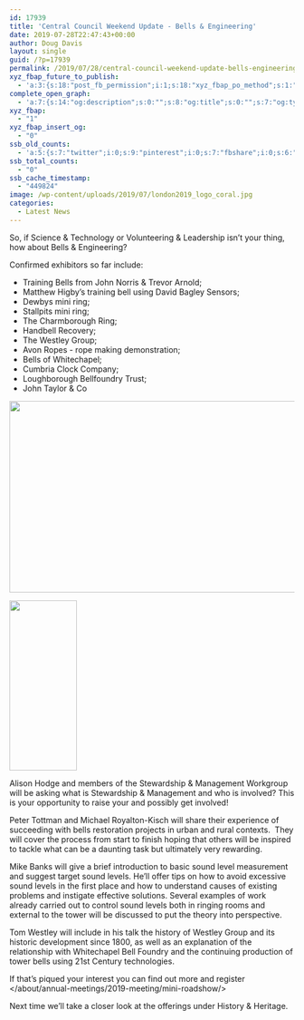```yaml
---
id: 17939
title: 'Central Council Weekend Update - Bells & Engineering'
date: 2019-07-28T22:47:43+00:00
author: Doug Davis
layout: single
guid: /?p=17939
permalink: /2019/07/28/central-council-weekend-update-bells-engineering/
xyz_fbap_future_to_publish:
  - 'a:3:{s:18:"post_fb_permission";i:1;s:18:"xyz_fbap_po_method";s:1:"2";s:16:"xyz_fbap_message";s:62:"News item added to the CCCBR website: {POST_TITLE} {PERMALINK}";}'
complete_open_graph:
  - 'a:7:{s:14:"og:description";s:0:"";s:8:"og:title";s:0:"";s:7:"og:type";s:0:"";s:12:"twitter:card";s:7:"summary";s:15:"twitter:creator";s:0:"";s:19:"twitter:description";s:0:"";s:8:"og:image";s:5:"17944";}'
xyz_fbap:
  - "1"
xyz_fbap_insert_og:
  - "0"
ssb_old_counts:
  - 'a:5:{s:7:"twitter";i:0;s:9:"pinterest";i:0;s:7:"fbshare";i:0;s:6:"reddit";i:0;s:6:"tumblr";N;}'
ssb_total_counts:
  - "0"
ssb_cache_timestamp:
  - "449824"
image: /wp-content/uploads/2019/07/london2019_logo_coral.jpg
categories:
  - Latest News
---
```

So, if Science & Technology or Volunteering & Leadership isn’t your thing, how about Bells & Engineering?

Confirmed exhibitors so far include:

  * Training Bells from John Norris & Trevor Arnold;
  * Matthew Higby’s training bell using David Bagley Sensors;
  * Dewbys mini ring;
  * Stallpits mini ring;
  * The Charmborough Ring;
  * Handbell Recovery;
  * The Westley Group;
  * Avon Ropes - rope making demonstration;
  * Bells of Whitechapel;
  * Cumbria Clock Company;
  * Loughborough Bellfoundry Trust;
  * John Taylor & Co

<p style="text-align: center;">
  <a href="https://cccbr.org.uk/wp-content/uploads/2019/07/montage.jpg"><img loading="lazy" class="alignnone wp-image-17941" src="https://cccbr.org.uk/wp-content/uploads/2019/07/montage-1024x576.jpg" alt="" width="601" height="338" srcset="https://cccbr.org.uk/wp-content/uploads/2019/07/montage-1024x576.jpg 1024w, https://cccbr.org.uk/wp-content/uploads/2019/07/montage-300x169.jpg 300w, https://cccbr.org.uk/wp-content/uploads/2019/07/montage-768x432.jpg 768w, https://cccbr.org.uk/wp-content/uploads/2019/07/montage-1200x675.jpg 1200w, https://cccbr.org.uk/wp-content/uploads/2019/07/montage-600x338.jpg 600w, https://cccbr.org.uk/wp-content/uploads/2019/07/montage.jpg 1280w" sizes="(max-width: 601px) 100vw, 601px" /></a>
</p>

[<img loading="lazy" class="size-medium wp-image-17609 aligncenter" src="https://cccbr.org.uk/wp-content/uploads/2019/07/rings-119x300.png" alt="" width="119" height="300" srcset="https://cccbr.org.uk/wp-content/uploads/2019/07/rings-119x300.png 119w, https://cccbr.org.uk/wp-content/uploads/2019/07/rings-300x757.png 300w, https://cccbr.org.uk/wp-content/uploads/2019/07/rings.png 371w" sizes="(max-width: 119px) 100vw, 119px" />](https://cccbr.org.uk/wp-content/uploads/2019/07/rings.png)

Alison Hodge and members of the Stewardship & Management Workgroup will be asking what is Stewardship & Management and who is involved? This is your opportunity to raise your and possibly get involved!

Peter Tottman and Michael Royalton-Kisch will share their experience of succeeding with bells restoration projects in urban and rural contexts.  They will cover the process from start to finish hoping that others will be inspired to tackle what can be a daunting task but ultimately very rewarding.

Mike Banks will give a brief introduction to basic sound level measurement and suggest target sound levels. He’ll offer tips on how to avoid excessive sound levels in the first place and how to understand causes of existing problems and instigate effective solutions. Several examples of work already carried out to control sound levels both in ringing rooms and external to the tower will be discussed to put the theory into perspective.

Tom Westley will include in his talk the history of Westley Group and its historic development since 1800, as well as an explanation of the relationship with Whitechapel Bell Foundry and the continuing production of tower bells using 21st Century technologies.

If that’s piqued your interest you can find out more and register </about/annual-meetings/2019-meeting/mini-roadshow/>

Next time we’ll take a closer look at the offerings under History & Heritage.
